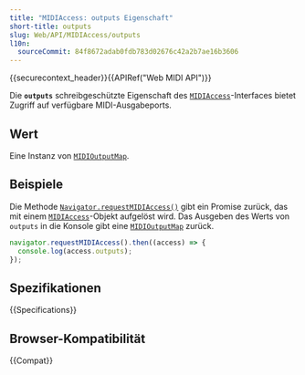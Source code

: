 ```yaml
---
title: "MIDIAccess: outputs Eigenschaft"
short-title: outputs
slug: Web/API/MIDIAccess/outputs
l10n:
  sourceCommit: 84f8672adab0fdb783d02676c42a2b7ae16b3606
---
```


{{securecontext_header}}{{APIRef("Web MIDI API")}}

Die **`outputs`** schreibgeschützte Eigenschaft des [`MIDIAccess`](/de/docs/Web/API/MIDIAccess)-Interfaces bietet Zugriff auf verfügbare MIDI-Ausgabeports.

## Wert

Eine Instanz von [`MIDIOutputMap`](/de/docs/Web/API/MIDIOutputMap).

## Beispiele

Die Methode [`Navigator.requestMIDIAccess()`](/de/docs/Web/API/Navigator/requestMIDIAccess) gibt ein Promise zurück, das mit einem [`MIDIAccess`](/de/docs/Web/API/MIDIAccess)-Objekt aufgelöst wird. Das Ausgeben des Werts von `outputs` in die Konsole gibt eine [`MIDIOutputMap`](/de/docs/Web/API/MIDIOutputMap) zurück.

```js
navigator.requestMIDIAccess().then((access) => {
  console.log(access.outputs);
});
```

## Spezifikationen

{{Specifications}}

## Browser-Kompatibilität

{{Compat}}
